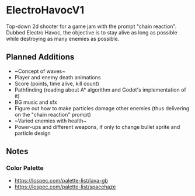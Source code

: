# ElectroHavocV1
Top-down 2d shooter for a game jam with the prompt "chain reaction". Dubbed Electro Havoc, the objective is to stay alive as long as possible while destroying as many enemies as possible. 

## Planned Additions
* ~Concept of waves~
* Player and enemy death animations
* Score (points, time alive, kill count)
* Pathfinding (reading about A* algorithm and Godot's implementation of it)
* BG music and sfx
* Figure out how to make particles damage other enemies (thus delivering on the "chain reaction" prompt)
* ~Varied enemies with health~
* Power-ups and different weapons, if only to change bullet sprite and particle design

## Notes
### Color Palette
* https://lospec.com/palette-list/lava-gb
* https://lospec.com/palette-list/spacehaze
